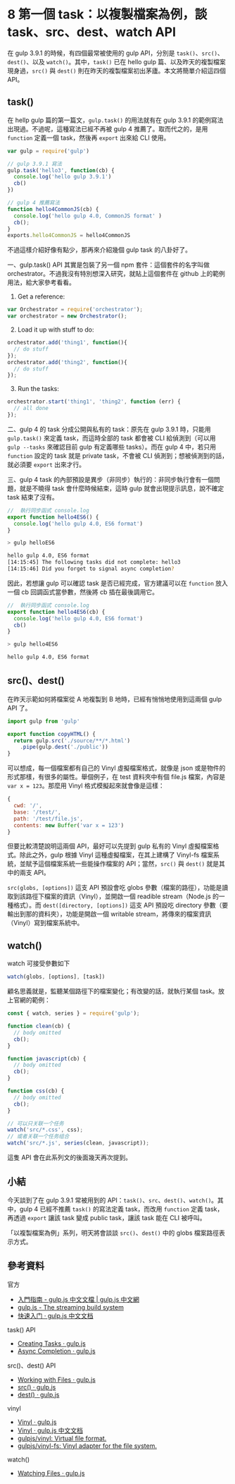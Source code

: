 # 8 第一個 task：以複製檔案為例，談 task、src、dest、watch API

在 gulp 3.9.1 的時候，有四個最常被使用的 gulp API，分別是 `task()`、`src()`、`dest()`、以及 `watch()`。其中，`task()` 已在 hello gulp 篇、以及昨天的複製檔案現身過，`src()` 與 `dest()` 則在昨天的複製檔案初出茅廬。本文將簡單介紹這四個 API。

## task()
在 hellp gulp 篇的第一篇文，`gulp.task()` 的用法就有在 gulp 3.9.1 的範例寫法出現過。不過呢，這種寫法已經不再被 gulp 4 推薦了。取而代之的，是用 `function` 定義一個 task，然後再 `export` 出來給 CLI 使用。
```js
var gulp = require('gulp')  

// gulp 3.9.1 寫法
gulp.task('hello3', function(cb) { 
  console.log('hello gulp 3.9.1')
  cb()
})

// gulp 4 推薦寫法
function hello4CommonJS(cb) {
  console.log('hello gulp 4.0, CommonJS format' )
  cb();
}
exports.hello4CommonJS = hello4CommonJS
```

不過這樣介紹好像有點少，那再來介紹幾個 gulp task 的八卦好了。

一、gulp.task() API 其實是包裝了另一個 npm 套件：這個套件的名字叫做 orchestrator。不過我沒有特別想深入研究，就貼上這個套件在 github 上的範例用法，給大家參考看看。

1. Get a reference:
```js
var Orchestrator = require('orchestrator');
var orchestrator = new Orchestrator();
```
2. Load it up with stuff to do:
```js
orchestrator.add('thing1', function(){
  // do stuff
});
orchestrator.add('thing2', function(){
  // do stuff
});
```
3. Run the tasks:
```js
orchestrator.start('thing1', 'thing2', function (err) {
  // all done
});
```

二、gulp 4 的 task 分成公開與私有的 task：原先在 gulp 3.9.1 時，只能用 `gulp.task()` 來定義 task，而這時全部的 task 都會被 CLI 給偵測到（可以用 `gulp --tasks` 來確認目前 gulp 有定義哪些 tasks）。而在 gulp 4 中，若只用 `function` 設定的 task 就是 private task，不會被 CLI 偵測到；想被偵測到的話，就必須要 `export` 出來才行。

三、gulp 4 task 的內部預設是異步（非同步）執行的：非同步執行會有一個問題，就是不曉得 task 會什麼時候結束，這時 gulp 就會出現提示訊息，說不確定 task 結束了沒有。

```js
//  執行同步函式 console.log
export function hello4ES6() {
  console.log('hello gulp 4.0, ES6 format')
}
```
```bash
> gulp helloES6

hello gulp 4.0, ES6 format
[14:15:45] The following tasks did not complete: hello3
[14:15:46] Did you forget to signal async completion?
```

因此，若想讓 gulp 可以確認 task 是否已經完成，官方建議可以在 `function` 放入一個 cb 回調函式當參數，然後將 cb 插在最後調用它。
```js
//  執行同步函式 console.log
export function hello4ES6(cb) {
  console.log('hello gulp 4.0, ES6 format')
  cb()
}
```
```bash
> gulp hello4ES6

hello gulp 4.0, ES6 format
```

## src()、dest()

在昨天示範如何將檔案從 A 地複製到 B 地時，已經有悄悄地使用到這兩個 gulp API 了。
```js
import gulp from 'gulp'

export function copyHTML() {
  return gulp.src('./source/**/*.html')
    .pipe(gulp.dest('./public'))
}
```

可以想成，每一個檔案都有自己的 Vinyl 虛擬檔案格式，就像是 json 或是物件的形式那樣，有很多的屬性。舉個例子，在 test 資料夾中有個 file.js 檔案，內容是 `var x = 123`。那麼用 Vinyl 格式模擬起來就會像是這樣：
```js
{
  cwd: '/',
  base: '/test/',
  path: '/test/file.js',
  contents: new Buffer('var x = 123')
}
```

但要比較清楚說明這兩個 API，最好可以先提到 gulp 私有的 Vinyl 虛擬檔案格式。除此之外，gulp 根據 Vinyl 這種虛擬檔案，在其上建構了 Vinyl-fs 檔案系統，並賦予這個檔案系統一些能操作檔案的 API；當然，`src()` 與 `dest()` 就是其中的兩支 API。

`src(globs, [options])` 這支 API 預設會吃 globs 參數（檔案的路徑），功能是讀取到該路徑下檔案的資訊（Vinyl），並開啟一個 readible stream（Node.js 的一種格式）。而 `dest([directory, [options])` 這支 API 預設吃 directory 參數（要輸出到那的資料夾），功能是開啟一個 writable stream，將傳來的檔案資訊（Vinyl）寫到檔案系統中。


## watch()

watch 可接受參數如下
```js
watch(globs, [options], [task])
```

顧名思義就是，監聽某個路徑下的檔案變化；有改變的話，就執行某個 task。放上官網的範例：

```js
const { watch, series } = require('gulp');

function clean(cb) {
  // body omitted
  cb();
}

function javascript(cb) {
  // body omitted
  cb();
}

function css(cb) {
  // body omitted
  cb();
}

// 可以只关联一个任务
watch('src/*.css', css);
// 或者关联一个任务组合
watch('src/*.js', series(clean, javascript));

```

這隻 API 會在此系列文的後面幾天再次提到。

## 小結

今天談到了在 gulp 3.9.1 常被用到的 API：`task()`、`src`、`dest()`、`watch()`。其中，gulp 4 已經不推薦 `task()` 的寫法定義 task，而改用 `function` 定義 task，再透過 `export` 讓該 task 變成 public task，讓該 task 能在 CLI 被呼叫。

「以複製檔案為例」系列，明天將會談談 `src()`、`dest()` 中的 globs 檔案路徑表示方式。

## 參考資料

官方
* [入門指南 - gulp.js 中文文檔 | gulp.js 中文網](https://v3.gulpjs.com.cn/docs/getting-started/)
* [gulp.js - The streaming build system](https://gulpjs.com/)
* [快速入门 · gulp.js 中文文档](https://www.gulpjs.com.cn/docs/getting-started/quick-start/)

task() API
* [Creating Tasks · gulp.js](https://gulpjs.com/docs/en/getting-started/creating-tasks)
* [Async Completion · gulp.js](https://gulpjs.com/docs/en/getting-started/async-completion)

src()、dest() API
* [Working with Files · gulp.js](https://gulpjs.com/docs/en/getting-started/working-with-files)
* [src() · gulp.js](https://gulpjs.com/docs/en/api/src)
* [dest() · gulp.js](https://gulpjs.com/docs/en/api/dest)

vinyl
* [Vinyl · gulp.js](https://gulpjs.com/docs/en/api/vinyl)
* [Vinyl · gulp.js 中文文档](https://www.gulpjs.com.cn/docs/api/vinyl/)
* [gulpjs/vinyl: Virtual file format.](https://github.com/gulpjs/vinyl)
* [gulpjs/vinyl-fs: Vinyl adapter for the file system.](https://github.com/gulpjs/vinyl-fs)

watch()
* [Watching Files · gulp.js](https://gulpjs.com/docs/en/getting-started/watching-files)